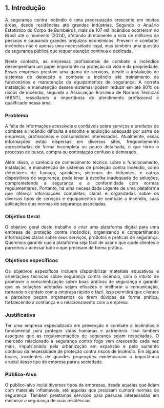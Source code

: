 ## 1. Introdução
<p align="justify"> A segurança contra incêndio é uma preocupação crescente em muitas áreas, desde residências até grandes indústrias. Segundo o Anuário Estatístico do Corpo de Bombeiros, mais de 107 mil incêndios ocorreram no Brasil  até o momento (2024), afetando diretamente a vida de milhares de pessoas e causando grandes prejuízos econômicos. Prevenir e combater incêndios não é apenas uma necessidade legal, mas também uma questão de segurança pública que requer atenção contínua e dedicada.
<br>
<br>
Neste contexto, as empresas profissionais de combate a incêndios desempenham um papel importante na proteção da vida e da propriedade. Essas empresas prestam uma gama de serviços, desde a instalação de sistemas de detecção e combate a incêndio até treinamento de funcionários e manutenção de equipamentos de segurança. A correta instalação e manutenção desses sistemas podem reduzir em até 80% os riscos de incêndio, segundo a Associação Brasileira de Normas Técnicas (ABNT), ressaltando a importância do atendimento profissional e qualificado nessa área. </p>

### Problema
<p align="justify"> A falta de informações acessíveis e confiáveis sobre serviços e produtos de combate a incêndio dificulta a escolha e aquisição adequada por parte de empresas, profissionais e consumidores interessados. Atualmente, essas informações estão dispersas em diversos sites, frequentemente apresentadas de forma incompleta ou pouco detalhada, o que torna o processo de busca, compra ou contratação confuso e demorado.
<br>
<br>
Além disso, a carência de conhecimento técnico sobre o funcionamento, instalação, e manutenção de sistemas de proteção contra incêndio, como detectores de fumaça, sprinklers, sistemas de hidrantes, e outros dispositivos de segurança, pode levar à escolha inadequada de soluções, comprometendo a segurança e a conformidade com normas regulamentares. Portanto, há uma necessidade urgente de uma plataforma que ofereça informações completas, claras e organizadas sobre os diversos tipos de serviços e equipamentos de combate a incêndio, suas aplicações e as normas de segurança associadas. </p>

### Objetivo Geral
<p align="justify"> O objetivo geral deste trabalho é criar uma plataforma digital para uma empresa de proteção contra incêndios, organizando e compartilhando informações claras sobre seus serviços, produtos e práticas de segurança. Queremos garantir que a plataforma seja fácil de usar e que ajude clientes e parceiros a acessar tudo o que precisam de forma prática. </p>

### Objetivos específicos
<p align="justify"> Os objetivos específicos incluem disponibilizar materiais educativos e orientações técnicas sobre segurança contra incêndio, com o intuito de promover a conscientização sobre boas práticas de segurança e garantir que as soluções adotadas sejam eficazes e melhorar a comunicação, tornando o contato com a empresa rápido e fácil. Isso permitirá que clientes e parceiros peçam orçamentos ou tirem dúvidas de forma prática, fortalecendo a confiança e o relacionamento com a empresa. </p>

### Justificativa
<p align="justify"> Ter uma empresa especializada em prevenção e combate a incêndios é fundamental para proteger vidas humanas e patrimônio. Isso também assegura que as regulamentações de segurança sejam respeitadas. O mercado relacionado à segurança contra fogo vem crescendo cada vez mais, impulsionado pela urbanização em expansão e pelo aumento contínuo da necessidade de proteção contra riscos de incêndio. Em alguns locais, incidentes de grandes proporções evidenciaram a importância crucial desse tipo de empresa para a sociedade. </p>

### Público-Alvo
<p align="justify"> O público-alvo inclui diversos tipos de empresas, desde aquelas que lidam com materiais inflamáveis, até aquelas que precisam cumprir normas de segurança. Também prestamos serviços para pessoas interessadas em melhorar a segurança de suas residências. </p>

